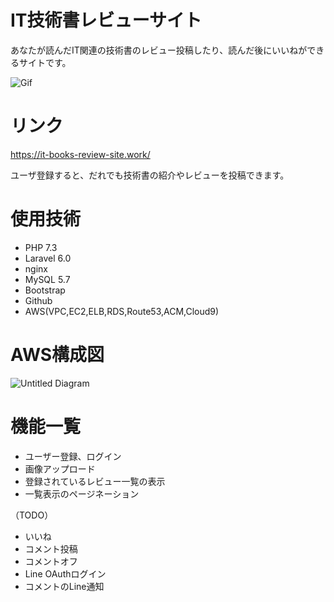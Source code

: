 # IT技術書レビューサイト
あなたが読んだIT関連の技術書のレビュー投稿したり、読んだ後にいいねができるサイトです。

![Gif](https://raw.github.com/wiki/drumnistnakano/IT-books-review-site/tutorial.gif)

# リンク
https://it-books-review-site.work/

ユーザ登録すると、だれでも技術書の紹介やレビューを投稿できます。

# 使用技術
* PHP 7.3
* Laravel 6.0
* nginx
* MySQL 5.7
* Bootstrap
* Github
* AWS(VPC,EC2,ELB,RDS,Route53,ACM,Cloud9)

# AWS構成図
![Untitled Diagram](https://user-images.githubusercontent.com/30113636/73723968-a1378880-476d-11ea-9ddb-7f6a8090ee72.png)

# 機能一覧
* ユーザー登録、ログイン
* 画像アップロード
* 登録されているレビュー一覧の表示
* 一覧表示のページネーション

（TODO）
* いいね
* コメント投稿
* コメントオフ
* Line OAuthログイン
* コメントのLine通知


